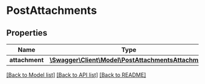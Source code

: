 # PostAttachments

## Properties
Name | Type | Description | Notes
------------ | ------------- | ------------- | -------------
**attachment** | [**\Swagger\Client\Model\PostAttachmentsAttachment**](PostAttachmentsAttachment.md) |  | 

[[Back to Model list]](../README.md#documentation-for-models) [[Back to API list]](../README.md#documentation-for-api-endpoints) [[Back to README]](../README.md)


